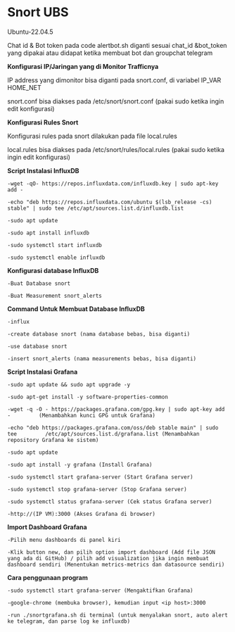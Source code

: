 # Snort UBS 
Ubuntu-22.04.5 

Chat id & Bot token pada code alertbot.sh diganti sesuai chat_id &bot_token yang dipakai atau didapat ketika membuat bot dan groupchat telegram

**Konfigurasi IP/Jaringan yang di Monitor Trafficnya**

IP address yang dimonitor bisa diganti pada snort.conf, di variabel IP_VAR HOME_NET

snort.conf bisa diakses pada /etc/snort/snort.conf (pakai sudo ketika ingin edit konfigurasi)

**Konfigurasi Rules Snort**

Konfigurasi rules pada snort dilakukan pada file local.rules

local.rules bisa diakses pada /etc/snort/rules/local.rules (pakai sudo ketika ingin edit konfigurasi)

**Script Instalasi InfluxDB**

  	-wget -qO- https://repos.influxdata.com/influxdb.key | sudo apt-key add -
  
	-echo "deb https://repos.influxdata.com/ubuntu $(lsb_release -cs) stable" | sudo tee /etc/apt/sources.list.d/influxdb.list
	  
	-sudo apt update
	  
 	-sudo apt install influxdb
	  
	-sudo systemctl start influxdb
	  
	-sudo systemctl enable influxdb

**Konfigurasi database InfluxDB**

  	-Buat Database snort
   
  	-Buat Measurement snort_alerts
  
**Command Untuk Membuat Database InfluxDB**

 	-influx
  
  	-create database snort (nama database bebas, bisa diganti)
  
  	-use database snort
  
  	-insert snort_alerts (nama measurements bebas, bisa diganti)

**Script Instalasi Grafana**

  	-sudo apt update && sudo apt upgrade -y
  
  	-sudo apt-get install -y software-properties-common
  
  	-wget -q -O - https://packages.grafana.com/gpg.key | sudo apt-key add -         (Menambahkan kunci GPG untuk Grafana)
  
  	-echo "deb https://packages.grafana.com/oss/deb stable main" | sudo tee         /etc/apt/sources.list.d/grafana.list (Menambahkan repository Grafana ke sistem)
  
  	-sudo apt update
  
  	-sudo apt install -y grafana (Install Grafana)
  
  	-sudo systemctl start grafana-server (Start Grafana server)
  
  	-sudo systemctl stop grafana-server (Stop Grafana server)
  
  	-sudo systemctl status grafana-server (Cek status Grafana server)
  
  	-http://(IP VM):3000 (Akses Grafana di browser)

 **Import Dashboard Grafana**
 
    -Pilih menu dashboards di panel kiri
	
    -Klik button new, dan pilih option import dashboard (Add file JSON yang ada di GitHub) / pilih add visualization jika ingin membuat dashboard sendiri (Menentukan metrics-metrics dan datasource sendiri)

**Cara penggunaan program**

	-sudo systemctl start grafana-server (Mengaktifkan Grafana)

  	-google-chrome (membuka browser), kemudian input <ip host>:3000

   	-run ./snortgrafana.sh di terminal (untuk menyalakan snort, auto alert ke telegram, dan parse log ke influxdb)
  
